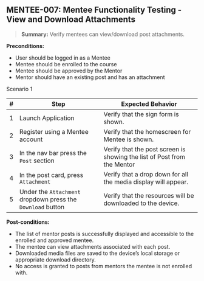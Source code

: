 ## **MENTEE-007:** Mentee Functionality Testing - View and Download Attachments  

> **Summary:** Verify mentees can view/download post attachments.  <br>

**Preconditions:** 
- User should be logged in as a Mentee
- Mentee should be enrolled to the course
- Mentee should be approved by the Mentor
- Mentor should have an existing post and has an attachment

Scenario 1 

 | \# | Step | Expected Behavior | 
 |----|------|-------------------| 
 |  1 |  Launch Application    | Verify that the sign form is shown.   | 
 |  2 |  Register using a Mentee account    | Verify that the homescreen for Mentee is shown.  | 
 |  3 |  In the nav bar press the `Post` section    | Verify that the post screen is showing the list of Post from the Mentor   |  
 |  4 |  In the post card, press `Attachment`   | Verify that a drop down for all the media display will appear.   | 
 |  5 |  Under the `Attachment` dropdown press the `Download` button    | Verify that the resources will be downloaded to the device.   | 

**Post-conditions:**  

 - The list of mentor posts is successfully displayed and accessible to the enrolled and approved mentee.
 - The mentee can view attachments associated with each post.
 - Downloaded media files are saved to the device’s local storage or appropriate download directory.
 - No access is granted to posts from mentors the mentee is not enrolled with.
